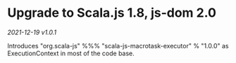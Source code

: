 # Upgrade to Scala.js 1.8, js-dom 2.0
 
_2021-12-19 v1.0.1_

Introduces "org.scala-js" %%% "scala-js-macrotask-executor" % "1.0.0" as ExecutionContext in most of the code base.